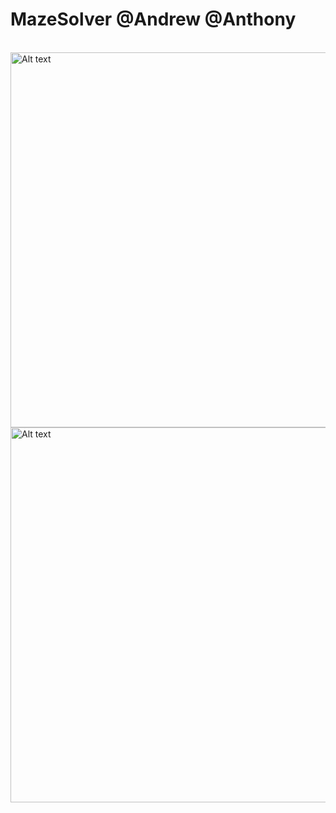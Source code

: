 # MazeSolver @Andrew @Anthony

<br/>
<img src="/f446571a230453b6e10cc873fa9ba08.jpg" alt="Alt text" title="Optional title"  height="600" width="800">
<br/>
<img src="/e2f161ffcb8b4b3a4c0a49700cc3da6.jpg" alt="Alt text" title="Optional title"  height="600" width="800">
<br/>

